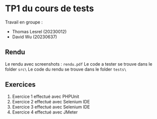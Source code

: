 # TP1 du cours de tests

Travail en groupe : 
- Thomas Lesrel (20230012)
- David Wu (20230637)

## Rendu

Le rendu avec screenshots : `rendu.pdf`
Le code a tester se trouve dans le folder `src\`
Le code du rendu se trouve dans le folder `tests\`

## Exercices

1. Exercice 1 effectué avec PHPUnit
2. Exercice 2 effectué avec Selenium IDE
3. Exercice 3 effectué avec Selenium IDE
4. Exercice 4 effectué avec JMeter
